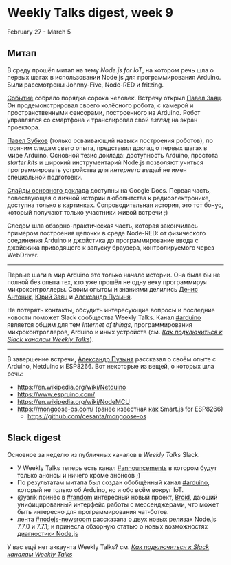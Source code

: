 # Weekly Talks digest, week 9

February 27 - March 5

## Митап

В среду прошёл митап на тему _Node.js for IoT_, на котором речь шла о первых
шагах в использовании Node.js для программирования Arduino. Были рассмотрены
Johnny-Five, Node-RED и fritzing.

[Событие][] собрало порядка сорока человек. Встречу открыл [Павел Заяц][]. Он
продемонстрировал своего колёсного робота, с камерой и пространственными
сенсорами, построенного на Arduino. Робот управлялся со смартфона и
транслировал свой _взгляд_ на экран проектора.

[Событие]: https://www.facebook.com/events/157821608061410/
[Павел Заяц]: https://vk.com/ded_c_balalaikoi

[Павел Зубков][] (только осваивающий навыки построения роботов), по горячим
следам свего опыта, представил доклад о первых шагах в мире Arduino. Основной
тезис доклада: доступность Arduino, простота _starter kits_ и широкий
инструментарий Node.js позволяют учиться программировать устройства для
_интернета вещей_ не имея специальной подготовки.

[Павел Зубков]: https://www.facebook.com/pavel.zubkou

[Слайды основного доклада][slides] доступны на Google Docs. Первая часть,
повествующая о личной истории любопытства к радиоэлектронике, доступна только
в картинках. Сопроводительная история, это тот бонус, который получают только
участники живой встречи ;)

[slides]: https://docs.google.com/presentation/d/14yaGIR_gkd2sT4VOl6PqSuc3PYE6dqnqIH55MjQXWLA

Следом шла обзорно-практическая часть, которая
закончилась примером построения цепочки в среде Node-RED: от физического
соединения Arduino и джойстика до программирование ввода с джойскика
приводящего к запуску браузера, контролируемого через WebDriver.

---

Первые шаги в мир Arduino это только начало истории. Она была бы не полной без
опыта тех, кто уже прошёл не одну веху программируя микроконтроллеры. Своим
опытом и знаниями делились [Денис Антоник][], [Юрий Заяц][] и
[Александр Пузыня][].

[Денис Антоник]: https://vk.com/id6887066
[Юрий Заяц]: https://www.facebook.com/yury.zayats.1
[Александр Пузыня]: https://www.facebook.com/profile.php?id=100001527677861

Не потерять контакты, обсудить интересующие вопросы и последние новости поможет
Slack сообщества Weekly Talks. Канал [#arduino][] является общим для тем
_Internet of things_, программирования микроконтроллеров, Arduino и иных
устройств (см. [_Как подключиться к Slack каналам Weekly Talks_][how-to-slack]).

[how-to-slack]: ../how-to-slack.md

---

В завершение встречи, [Александр Пузыня][] рассказал о своём опыте с Arduino,
Netduino и ESP8266. Вот некоторые из вещей, о которых шла речь:

- https://en.wikipedia.org/wiki/Netduino
- https://www.espruino.com/
- https://en.wikipedia.org/wiki/NodeMCU
- https://mongoose-os.com/ (ранее известная как Smart.js for ESP8266)
  - https://github.com/cesanta/mongoose-os

## Slack digest

Основное за неделю из публичных каналов в _Weekly Talks_ Slack.

- У Weekly Talks теперь есть канал [#announcements][] в котором будут только
  анонсы и ничего кроме анонсов ;)
- По результатам митапа был создан обобщённый канал [#arduino][], который не
  только об Arduino, но и обо всём вокруг IoT.
- @yarik принёс в [#random][] интересный новый проект, [Broid][], дающий
  унифицированный интерфейс работы с мессенджерами, что может быть интересно
  для программирования чат-ботов.
- лента [#nodejs-newsroom][] рассказала о двух новых релизах Node.js 7.7.0 и
  7.7.1; и принесла обзорную статью о новых возможностях
  [диагностики Node.js][diag]

[#announcements]: https://weekly-talks.slack.com/messages/announcements/
[#arduino]: https://weekly-talks.slack.com/messages/arduino/
[#random]: https://weekly-talks.slack.com/messages/random/
[#nodejs-newsroom]: https://weekly-talks.slack.com/messages/nodejs-newsroom/
[Broid]: https://github.com/broidHQ/integrations
[diag]: https://nodejs.org/en/blog/wg/diag-wg-update-2017-02/

У вас ещё нет аккаунта Weekly Talks? см. [_Как подключиться к Slack каналам Weekly Talks_][how-to-slack]
